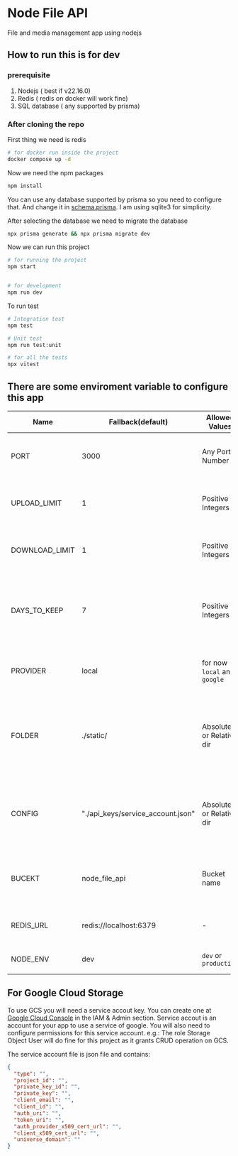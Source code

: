 # Node File API

File and media management app using nodejs

## How to run this is for dev

### prerequisite
1. Nodejs ( best if v22.16.0)
2. Redis ( redis on docker will work fine)
3. SQL database ( any supported by prisma)

### After cloning the repo

First thing we need is redis
```bash
# for docker run inside the project
docker compose up -d
```
Now we need the npm packages
```bash
npm install
```

You can use any database supported by prisma so you need to configure that. And change it in [schema.prisma](./prisma/schema.prisma).
I am using sqlite3 for simplicity.

After selecting the database we need to migrate the database
```bash
npx prisma generate && npx prisma migrate dev   
```

Now we can run this project 
```bash 
# for running the project
npm start 


# for development 
npm run dev 

```

To run test
```bash 
# Integration test
npm test

# Unit test
npm run test:unit

# for all the tests
npx vitest
```

## There are some enviroment variable to configure this app

| Name | Fallback(default) | Allowed Values | Purpose |
|------|-------------------|---------------|---------|
| PORT | 3000 | Any Port Number | Sets the port number for the app |
| UPLOAD_LIMIT | 1 | Positive Integers | Sets the daily upload limit of an ip in MB |
| DOWNLOAD_LIMIT | 1 | Positive Integers | Sets the daily download limit of an ip in MB |
| DAYS_TO_KEEP | 7 | Positive Integers | Sets after how many days of inactivity the files will be deleted  | 
| PROVIDER  | local | for now `local` and `google` | Sets which storage provider to use |
| FOLDER | ./static/ | Absolute or Relative dir | Sets the dir to save assets when using local storage provider |
| CONFIG | "./api_keys/service_account.json" | Absolute or Relative dir | Sets the service acount key json file for Google Cloud Storage |
| BUCEKT | node_file_api | Bucket name | Sets the bucket name for google storage provider |
| REDIS_URL | redis://localhost:6379 | - | Sets the redis database url |
| NODE_ENV | dev | `dev` or `production` | Sets the app mode |


## For Google Cloud Storage 
To use GCS you will need a service accout key. You can create one at [Google Cloud Console](https://console.cloud.google.com/) in the IAM & Admin section.
Service accout is an account for your app to use a service of google.
You will also need to configure permissions for this service account. e.g.: The role Storage Object User will do fine for this project as it grants CRUD operation on GCS.

The service account file is json file and contains:
```json
{
  "type": "",
  "project_id": "",
  "private_key_id": "",
  "private_key": "",
  "client_email": "",
  "client_id": "",
  "auth_uri": "",
  "token_uri": "",
  "auth_provider_x509_cert_url": "",
  "client_x509_cert_url": "",
  "universe_domain": ""
}
```

